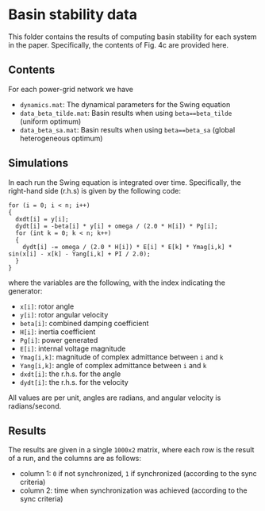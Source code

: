 # Basin stability data

This folder contains the results of computing basin stability for each system in the paper.
Specifically, the contents of Fig. 4c are provided here.

## Contents

For each power-grid network we have
- `dynamics.mat`: The dynamical parameters for the Swing equation
- `data_beta_tilde.mat`: Basin results when using `beta==beta_tilde` (uniform optimum)
- `data_beta_sa.mat`: Basin results when using `beta==beta_sa` (global heterogeneous optimum)

## Simulations

In each run the Swing equation is integrated over time. Specifically, the right-hand side (r.h.s) is given by the following code:
```
for (i = 0; i < n; i++)
{
  dxdt[i] = y[i];
  dydt[i] = -beta[i] * y[i] + omega / (2.0 * H[i]) * Pg[i];
  for (int k = 0; k < n; k++)
  {
    dydt[i] -= omega / (2.0 * H[i]) * E[i] * E[k] * Ymag[i,k] * sin(x[i] - x[k] - Yang[i,k] + PI / 2.0);
  }
}
```
where the variables are the following, with the index indicating the generator:
- `x[i]`: rotor angle
- `y[i]`: rotor angular velocity
- `beta[i]`: combined damping coefficient
- `H[i]`: inertia coefficient
- `Pg[i]`: power generated
- `E[i]`: internal voltage magnitude 
- `Ymag[i,k]`: magnitude of complex admittance between `i` and `k`
- `Yang[i,k]`: angle of complex admittance between `i` and `k`
- `dxdt[i]`: the r.h.s. for the angle
- `dydt[i]`: the r.h.s. for the velocity


All values are per unit, angles are radians, and angular velocity is radians/second.

## Results

The results are given in a single `1000x2` matrix, where each row is the result of a run,
and the columns are as follows:
- column 1: `0` if not synchronized, `1` if synchronized (according to the sync criteria)
- column 2: time when synchronization was achieved (according to the sync criteria)
